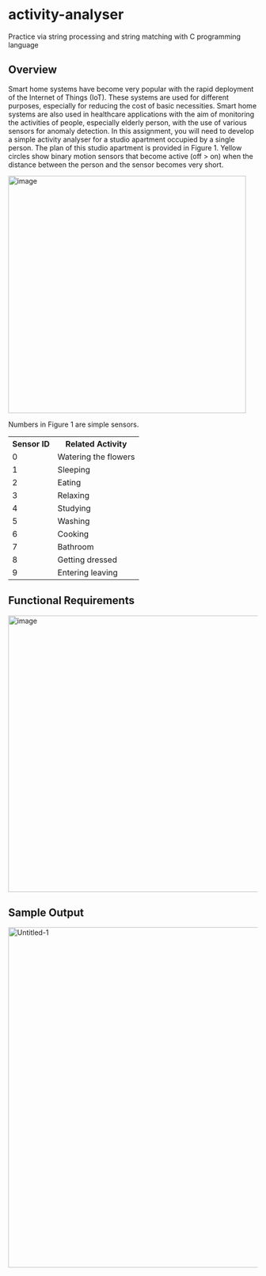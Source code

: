 # activity-analyser
Practice via string processing and string matching with C programming language



<h2>Overview</h2>


Smart home systems have become very popular with the rapid deployment of the Internet of Things (IoT). These systems are used for different purposes, especially for reducing the cost of basic necessities. Smart home systems are also used in healthcare applications with the aim of monitoring the activities of people, especially elderly person, with the use of various sensors for anomaly detection.
In this assignment, you will need to develop a simple activity analyser for a studio apartment occupied by a single person. The plan of this studio apartment is provided in Figure 1. Yellow circles show binary motion sensors that become active (off > on) when the distance between the person and the sensor becomes very short.

<img width="480" alt="image" src="https://user-images.githubusercontent.com/76854271/156816131-c4a16f08-0a9c-4de7-9801-0b930af32303.png">

Numbers in Figure 1 are simple sensors.

<table style="width:100%">
  <tr>
    <th>Sensor ID</th>
    <th>Related Activity</th>

  </tr>
  <tr>
    <td>0</td>
    <td>Watering the flowers</td>
  </tr>
  <tr>
    <td>1</td>
    <td>Sleeping</td>
  </tr>
  <tr>
    <td>2</td>
    <td>Eating</td>
  </tr>
  <tr>
    <td>3</td>
    <td>Relaxing</td>
  </tr>
  <tr>
    <td>4</td>
    <td>Studying</td>
  </tr>
  <tr>
    <td>5</td>
    <td>Washing</td>
  </tr>
  <tr>
    <td>6</td>
    <td>Cooking</td>
  </tr>
  <tr>
    <td>7</td>
    <td>Bathroom</td>
  </tr>
  <tr>
    <td>8</td>
    <td>Getting dressed</td>
  </tr>
   <tr>
    <td>9</td>
    <td>Entering leaving</td>
  </tr>
  
</table>

<h2>Functional Requirements</h2>

<img width="559" alt="image" src="https://user-images.githubusercontent.com/76854271/156816735-51da1a4a-6a98-475e-8c99-c8296c224131.png">

<h2>Sample Output</h2>


<img width="688" alt="Untitled-1" src="https://user-images.githubusercontent.com/76854271/156817227-9064826f-1067-4194-8c46-43eb03bdf32e.png">



